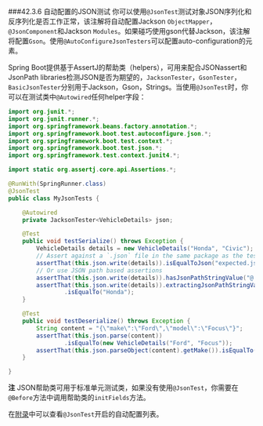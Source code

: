 ###42.3.6 自动配置的JSON测试
你可以使用`@JsonTest`测试对象JSON序列化和反序列化是否工作正常，该注解将自动配置Jackson `ObjectMapper`，`@JsonComponent`和Jackson `Modules`。如果碰巧使用gson代替Jackson，该注解将配置`Gson`。使用`@AutoConfigureJsonTesters`可以配置auto-configuration的元素。

Spring Boot提供基于AssertJ的帮助类（helpers），可用来配合JSONassert和JsonPath libraries检测JSON是否为期望的，`JacksonTester`，`GsonTester`，`BasicJsonTester`分别用于Jackson，Gson，Strings。当使用`@JsonTest`时，你可以在测试类中`@Autowired`任何helper字段：
```java
import org.junit.*;
import org.junit.runner.*;
import org.springframework.beans.factory.annotation.*;
import org.springframework.boot.test.autoconfigure.json.*;
import org.springframework.boot.test.context.*;
import org.springframework.boot.test.json.*;
import org.springframework.test.context.junit4.*;

import static org.assertj.core.api.Assertions.*;

@RunWith(SpringRunner.class)
@JsonTest
public class MyJsonTests {

    @Autowired
    private JacksonTester<VehicleDetails> json;

    @Test
    public void testSerialize() throws Exception {
        VehicleDetails details = new VehicleDetails("Honda", "Civic");
        // Assert against a `.json` file in the same package as the test
        assertThat(this.json.write(details)).isEqualToJson("expected.json");
        // Or use JSON path based assertions
        assertThat(this.json.write(details)).hasJsonPathStringValue("@.make");
        assertThat(this.json.write(details)).extractingJsonPathStringValue("@.make")
                .isEqualTo("Honda");
    }

    @Test
    public void testDeserialize() throws Exception {
        String content = "{\"make\":\"Ford\",\"model\":\"Focus\"}";
        assertThat(this.json.parse(content))
                .isEqualTo(new VehicleDetails("Ford", "Focus"));
        assertThat(this.json.parseObject(content).getMake()).isEqualTo("Ford");
    }

}
```
**注** JSON帮助类可用于标准单元测试类，如果没有使用`@JsonTest`，你需要在`@Before`方法中调用帮助类的`initFields`方法。

在[附录](http://docs.spring.io/spring-boot/docs/2.0.0.M5/reference/htmlsingle/#test-auto-configuration)中可以查看`@JsonTest`开启的自动配置列表。
